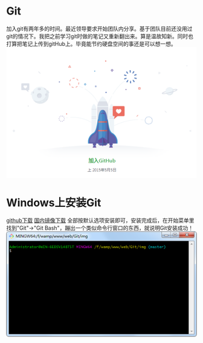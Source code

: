 # Git
加入git有两年多的时间。最近领导要求开始团队内分享。基于团队目前还没用过git的情况下。我把之前学习git时做的笔记又重新翻出来。算是温故知新。同时也打算把笔记上传到gitHub上。毕竟能节约硬盘空间的事还是可以想一想。
![img1](img/img1.png)


# Windows上安装Git
[github下载](https://git-for-windows.github.io/)
[国内镜像下载](https://pan.baidu.com/s/1kU5OCOB#list/path=%2Fpub%2Fgit)
全部按默认选项安装即可，安装完成后，在开始菜单里找到"Git"->"Git Bash"，蹦出一个类似命令行窗口的东西，就说明Git安装成功！
![Git Bash](img/GitBash.png)